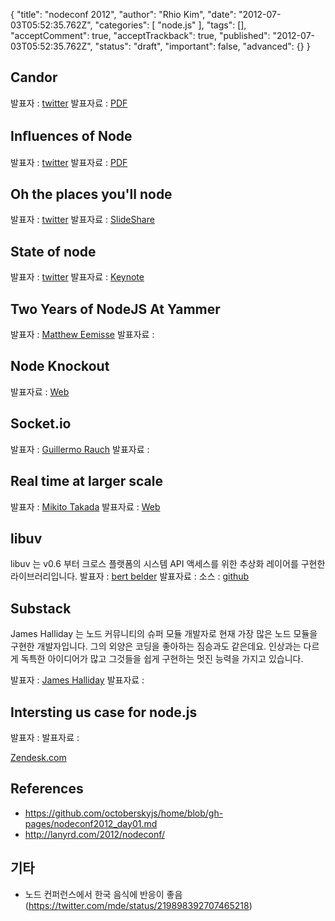 {
    "title": "nodeconf 2012",
    "author": "Rhio Kim",
    "date": "2012-07-03T05:52:35.762Z",
    "categories": [
        "node.js"
    ],
    "tags": [],
    "acceptComment": true,
    "acceptTrackback": true,
    "published": "2012-07-03T05:52:35.762Z",
    "status": "draft",
    "important": false,
    "advanced": {}
}

## Candor
발표자 : [twitter](http://twitter.com/indutny)
발표자료 : [PDF](https://t.co/jLq2mREu)

## Inﬂuences of Node
발표자 : [twitter](http://twitter.com/ryah)
발표자료 : [PDF](http://tinyclouds.org/nodeconf2012.pdf)

## Oh the places you'll node
발표자 : [twitter](https://twitter.com/#!/mattpodwysocki)
발표자료 : [SlideShare](http://www.slideshare.net/mattpodwysocki/oh-the-places-youll-node-13520581)

## State of node
발표자 : [twitter](http://twitter.com/issac)
발표자료 : [Keynote](http://t.co/G1IoKpB8)

## Two Years of NodeJS At Yammer
발표자 : [Matthew Eemisse]()
발표자료 : 

## Node Knockout
발표자료 : [Web](http://nodeknockout.com/tell-me-a-story)

## Socket.io
발표자 : [Guillermo Rauch](https://twitter.com/#!/rauchg)
발표자료 : 

## Real time at larger scale
발표자 : [Mikito Takada](http://twitter.com/mikitotakada)
발표자료 : [Web](http://mixu.net/slides/nodeconf/)

## libuv
libuv 는 v0.6 부터 크로스 플랫폼의 시스템 API 액세스를 위한 추상화 레이어를 구현한 라이브러리입니다. 
발표자 : [bert belder](https://twitter.com/#!/piscisaureus)
발표자료 : 
소스 : [github](https://github.com/joyent/libuv)

## Substack
James Halliday 는 노드 커뮤니티의 슈퍼 모듈 개발자로 현재 가장 많은 노드 모듈을 구현한 개발자입니다. 그의 외양은 코딩을 좋아하는 짐승과도 같은데요. 인상과는 다르게 독특한 아이디어가 많고 그것들을 쉽게 구현하는 멋진 능력을 가지고 있습니다.

발표자 : [James Halliday](http://twitter.com/substack)
발표자료 :

## Intersting us case for node.js
발표자 :
발표자료 :


[Zendesk.com](http://www.zendesk.com/product/key-features)
## References
* https://github.com/octoberskyjs/home/blob/gh-pages/nodeconf2012_day01.md
* http://lanyrd.com/2012/nodeconf/

## 기타
* 노드 컨퍼런스에서 한국 음식에 반응이 좋음 (https://twitter.com/mde/status/219898392707465218)
